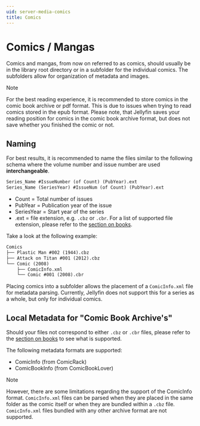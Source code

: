 ```yaml
---
uid: server-media-comics
title: Comics
---
```


# Comics / Mangas

Comics and mangas, from now on referred to as comics, should usually be in the library root directory or in a subfolder for the individual comics. The subfolders allow for organization of metadata and images.

> [!Note]
> For the best reading experience, it is recommended to store comics in the comic book archive or pdf format. This is due to issues when trying to read comics stored in the epub format. Please note, that Jellyfin saves your reading position for comics in the comic book archive format, but does not save whether you finished the comic or not.

## Naming

For best results, it is recommended to name the files similar to the following schema where the volume number and issue number are used **interchangeable**.

```txt
Series_Name #IssueNumber (of Count) (PubYear).ext
Series_Name (SeriesYear) #IssueNum (of Count) (PubYear).ext
```

- Count = Total number of issues
- PubYear = Publication year of the issue
- SeriesYear = Start year of the series
- .ext = file extension, e.g. `.cbz` or `.cbr`. For a list of supported file extension, please refer to the [section on books](xref:server-media-books).

Take a look at the following example:

```txt
Comics
├── Plastic Man #002 (1944).cbz
├── Attack on Titan #001 (2012).cbz
└── Comic (2008)
    ├── ComicInfo.xml
    └── Comic #001 (2008).cbr
```

Placing comics into a subfolder allows the placement of a `ComicInfo.xml` file for metadata parsing. Currently, Jellyfin does not support this for a series as a whole, but only for individual comics.

## Local Metadata for "Comic Book Archive's"

Should your files not correspond to either `.cbz` or `.cbr` files, please refer to the [section on books](xref:server-media-books) to see what is supported.

The following metadata formats are supported:

- ComicInfo (from ComicRack)
- ComicBookInfo (from ComicBookLover)

> [!Note]
> However, there are some limitations regarding the support of the ComicInfo format. `ComicInfo.xml` files can be parsed when they are placed in the same folder as the comic itself or when they are bundled within a `.cbz` file. `ComicInfo.xml` files bundled with any other archive format are not supported.
